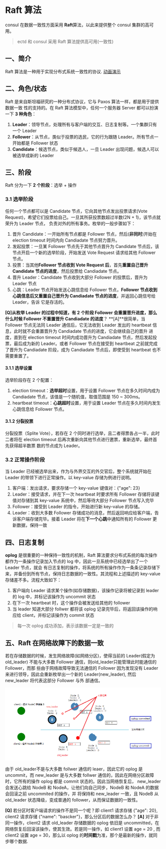 # Raft 算法
consul 在数据一致性方面采用 **Raft**算法，以此来提供整个 consul 集群的高可用。
> ectd 和 consul 采用 Raft 算法提供高可用(一致性)

## 一、简介
Raft 算法是一种用于实现分布式系统一致性的协议. [动画演示](http://thesecretlivesofdata.com/raft/)

## 二、角色/状态
Raft 是来自斯坦福研究的一种分布式协议，它与 Paxos 算法一样，都是用于提供数据一致
性的支持的。在 Raft 算法模型中，任何一个服务器 Server 都可以扮演一下 **3 种角色**：
1. **Leader**：领导节点，处理所有与客户端的交互、日志复制等。一个集群只有一个 Leader
2. **Follower**：从节点，类似于投票的选民，它的行为跟随 Leader。所有节点一开始都是 Follower 状态
3. **Candidate**：候选节点，类似于候选人，一旦 Leader 出现问题，候选人可以被选举成新的 Leader

## 三、阶段
Raft 分为一下 **2 个阶段**：选举 + 操作
### 3.1 选举阶段
任何一个节点都可以是 Candidate 节点，它向其他节点发出投票请求(Vote Request)，希望它们投票给自己。一旦其所获投票数超过半数(2N + 1)，该节点就荣升为 Leader 节点，
负责对外的所有事务。枚举的一般步骤如下：

1. 晋升 Candidate：一开始所有节点都是 Follower 节点，然后(**非同时**)开始在election timeout 时间内向 Candiadate 节点努力晋升。
2. 发起投票：一旦某 Follower 节点先于其他节点晋升为 Candidate 节点后，该节点开启一个新的选举阶段，开始发送 Vote Request 请求给其他 Follower 节点。
3. 投票：当其他**Follower 节点收到 Vote Request 后**，首先**重置自己晋升 Candidate 节点的进度**，然后投票给 Candiadate 节点。
4. 晋升 Leader：Candidate 节点收到大部分 Follower 的投票后，晋升为 Leader 节点
5. 心跳：Leader 节点开始发送心跳信息给 Follower 节点，**Follower 节点收到心跳信息后又重置自己晋升为 Candiadate 节点的进度**，并返回心跳信号给 Leader，告诉
它是存活的。

**[Q]**从枚举 Leader  的过程中知道，有 2 个阶段 Follower 会重置晋升进度，那么**什么时候 Follower 不重置晋升 Candiadate 的进度**？
**[A]**很简单，当 Follower 节点无法同 Leader 通信后，它无法收到 Leader 发出的 heartbeat 信息，此时就不会重置晋升为 Candiadate 节点的进度，它会继续自己的晋升
进度，直到在 election timeout 时间内成功晋升为 Candiadate 节点，然后发起投票，最后成为新的 Leader。或者 Follower 节点在接受到 heartbeat 之前就完成了晋升为
Candiadate 阶段，成为 Candiadate 节点后，即使受到 heartbeat 也不需要重置了。

#### 3.1.1 选举设置
选举阶段存在 2 个配置：
1. election timeout：**选举超时**设置，用于设置 Follower 节点在多久时间内成为 Candiadate 节点，该值是一个随机值，取值范围是 150 ~ 300ms。
2. heartbeat timeout：**心跳超时**设置，用于设置 Leader 节点在多久时间内发生心跳信息给 Follower 节点。

#### 3.1.2 分裂投票
分裂投票（Splite Vote），若存在 2 个同时进行选举，且二者得票各占一半，此时二者将在 election timeout 后再次重新向其他节点进行邀票，重新选举，最终首先获得超半数票
数的节点成为 Leader。

### 3.2 正常操作阶段
当 Leader 已经被选举出来，作为与外界交互的外交官后，整个系统就开始在 Leader 的带领下进行正常操作。以 key-value 存储为例进行说明。
1. 客户端：发出请求，要求存储一个 key-value 键值对：{"age": 23}
2. Leader：接受请求，并在下一次 heartbeat 时要求所有 Follower 存储将该键值对存储到其 key-value 系统中，然后等待大部分 Follower 节点写入完毕
3. Follower：接受到 Leader 的指令，开始进行新 key-value 的存储。
4. Leader：收到大多数 Follower 存储成功的消息，然后返回响应给客户端，告诉客户端存储完毕。接着 Leader 将在**下一个心跳**中通知所有的 Follower 更新数据，保持一致

## 四、日志复制
**oplog** 是很重要的一种保持一致性的机制，Raft 算法要求分布式系统的每次操作都作为一条操作记录加入节点的 log 中，因此一旦系统中已经选举出了一个 Leader 节点，就会
有日志复制的操作，将系统的所有操作作为一条条记录存储下来，并备份到所有节点，保持日志数据的一致性。其流程和上述描述的 key-value 存储差不多。流程大致如下：
1. 客户端向 Leader 请求某个操作\(如存储数据\)，该操作记录将被记录到 leader  的 log 中，并标记该操作为 uncommit 状态
2. 在下一次 heartbeat 时，这个操作会被发送给其他的 follower
3. 当 leader 知道大部分 follwer 都将该 oplog 记录完毕后，将返回该操作的响应给 client，并标记该操作为 commit 状态

> 每一次 oplog 成功添加，表示该数据一定是一致的

## 五、Raft 在网络故障下的数据一致
若在存储数据的时候，发生网络故障(如网络分区)，使得当前的 Leader(假定为 old_leader) 不能与大多数 Follower 通信，则old_leader只能管理此时能通信的 Follower，而那
些由于网络故障导致无法通信的 Follower 因为发现没有 Leader 来进行领导，因此会重新枚举出一个新的 Leader(new_leader), 然后 new_leader 将代表这部分 Follower 与外
部通信。

![网络分区](asset/consul_raft_net_partition.png)

由于 old_leader不是与大多数 follwer 通信的 leaer，因此它的 oplog 是 uncommit，而 new_leader 是与大多数 follwer 通信的，因此在网络分区故障时，它所有的操作
oplog 都是 commit 状态的。因此当网络恢复后， new_leader 会发送心跳给 NodeB 和 NodeA，让他们向自己同步，NodeB 和 NodeA 的数据会回滚之前 uncommited 的操作，并
将保持和 new_leader 一致，且 NodeB 从 old_leader 状态降级，变成普通的 follower，从而保证数据的一致性。

**[Q]** 若分区时客户端请求的操作不是同一个呢？即 client1 请求存储 {"age": 20}, client2 请求存储 {"name": "bascker"}，那么分区后的数据怎么办？
**[A]** 对于非同一操作，client2 请求 old_leader 存储数据的 oplog 依旧是 uncommitted，在网络恢复后回滚该操作，使其生效。若是同一操作，如 client1 设置 age = 20
, 而 client2 设置 age = 30，那么以 oplog 的**时间戳**为准，那个是最新的操作，就同步哪个数据.
